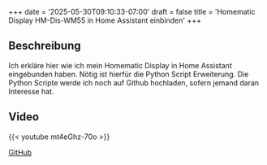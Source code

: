+++
date = '2025-05-30T09:10:33-07:00'
draft = false
title = 'Homematic Display HM-Dis-WM55 in Home Assistant einbinden'
+++

## Beschreibung

Ich erkläre hier wie ich mein Homematic Display in Home Assistant eingebunden haben. Nötig ist hierfür die Python Script Erweiterung. Die Python Scripte werde ich noch auf Github hochladen, sofern jemand daran Interesse hat.

## Video

{{< youtube mt4eGhz-70o >}}

[GitHub](https://github.com/HugeGo88/HomeAssistant_Youtube/tree/main/HM-Dis-WM55)
